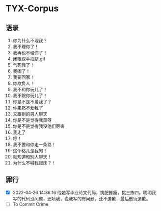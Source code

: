 # TYX-Corpus

## 语录
1. 你为什么不理我？
2. 我不理你了！
3. 我再也不理你了！
4. 闭眼双手拍腿.gif
5. 气死我了！
6. 我困了！
7. 我要回家！
8. 你欺负人！
9. 我不和你玩儿了！
10. 我不跟你玩儿了！
11. 你是不是不爱我了？
12. 你果然不爱我了
13. 又跟别的男人聊天
14. 你是不是觉得我菜呀
15. 你是不是觉得我没他们厉害
16. 我走了
17. 哼！
18. 我不要和你走一条路！
19. 这个格儿是我的！
20. 就知道和别人聊天！
21. 为什么不喊我起床？！

## 罪行
- [x] 2022-04-26 14:36:16 给她写毕业论文代码，挑肥拣瘦，挑三拣四，明明我写的代码没问题，还喷我，说我写的有问题，还不道歉，最后敷衍道歉。
- [ ] To Commit Crime
